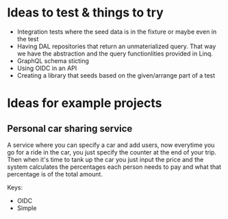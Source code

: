 # Ideas to test & things to try
- Integration tests where the seed data is in the fixture or maybe even in the test
- Having DAL repositories that return an unmaterialized query. That way we have the abstraction and the query functionlities provided in Linq.
- GraphQL schema sticting
- Using OIDC in an API
- Creating a library that seeds based on the given/arrange part of a test

# Ideas for example projects
## Personal car sharing service
A service where you can specify a car and add users, now everytime you go for a ride in the car, you just specify the counter at the end of your trip. Then when it's time to tank up the car you just input the price and the system calculates the percentages each person needs to pay and what that percentage is of the total amount.

Keys:  
- OIDC
- Simple